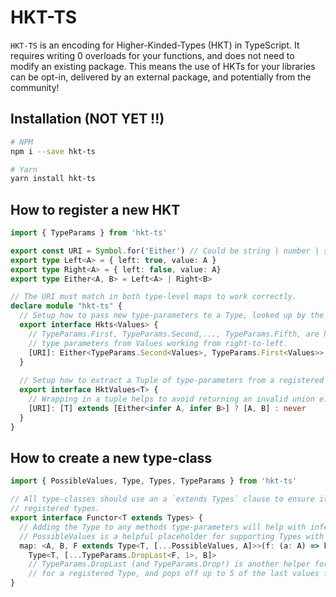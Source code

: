 # HKT-TS

`HKT-TS` is an encoding for Higher-Kinded-Types (HKT) in TypeScript. 
It requires writing 0 overloads for your functions, and does not need to modify an existing package.
This means the use of HKTs for your libraries can be opt-in, delivered by an external package, and 
potentially from the community!

## Installation (NOT YET !!)

```sh
# NPM
npm i --save hkt-ts

# Yarn
yarn install hkt-ts
```

## How to register a new HKT

```typescript
import { TypeParams } from 'hkt-ts'

export const URI = Symbol.for('Either') // Could be string | number | symbol
export type Left<A> = { left: true, value: A }
export type Right<A> = { left: false, value: A}
export type Either<A, B> = Left<A> | Right<B>

// The URI must match in both type-level maps to work correctly.
declare module "hkt-ts" {
  // Setup how to pass new type-parameters to a Type, looked up by the given URI.
  export interface Hkts<Values> {
    // TypeParams.First, TypeParams.Second,..., TypeParams.Fifth, are helpers for extracting
    // type parameters from Values working from right-to-left.
    [URI]: Either<TypeParams.Second<Values>, TypeParams.First<Values>>
  }
  
  // Setup how to extract a Tuple of type-parameters from a registered Type, looked up by the given URI.
  export interface HktValues<T> {
    // Wrapping in a tuple helps to avoid returning an invalid union e.g. [A, unknown] | [unknown, B]
    [URI]: [T] extends [Either<infer A, infer B>] ? [A, B] : never
  }
}

```

## How to create a new type-class

```typescript
import { PossibleValues, Type, Types, TypeParams } from 'hkt-ts'

// All type-classes should use an a `extends Types` clause to ensure it's working with
// registered types.
export interface Functor<T extends Types> {
  // Adding the Type to any methods type-parameters will help with inference
  // PossibleValues is a helpful placeholder for supporting Types with up to 5 type-parameters.
  map: <A, B, F extends Type<T, [...PossibleValues, A]>>(f: (a: A) => b, functor: F) => 
    Type<T, [...TypeParams.DropLast<F, 1>, B]> 
    // TypeParams.DropLast (and TypeParams.Drop!) is another helper for creating type-classes. It retrieves the type-paramaters
    // for a registered Type, and pops off up to 5 of the last values from the tuple.
}
```
